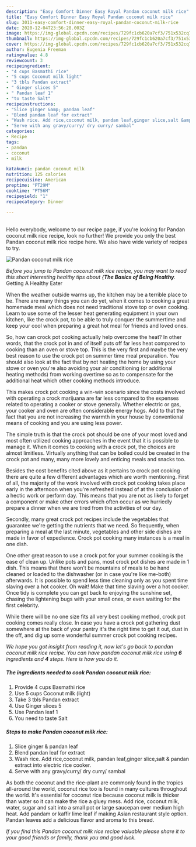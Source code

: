 ```yaml
---
description: "Easy Comfort Dinner Easy Royal Pandan coconut milk rice"
title: "Easy Comfort Dinner Easy Royal Pandan coconut milk rice"
slug: 3011-easy-comfort-dinner-easy-royal-pandan-coconut-milk-rice
date: 2020-12-04T23:56:28.003Z
image: https://img-global.cpcdn.com/recipes/729fc1cb620a7cf3/751x532cq70/pandan-coconut-milk-rice-recipe-main-photo.jpg
thumbnail: https://img-global.cpcdn.com/recipes/729fc1cb620a7cf3/751x532cq70/pandan-coconut-milk-rice-recipe-main-photo.jpg
cover: https://img-global.cpcdn.com/recipes/729fc1cb620a7cf3/751x532cq70/pandan-coconut-milk-rice-recipe-main-photo.jpg
author: Eugenia Freeman
ratingvalue: 4.8
reviewcount: 3
recipeingredient:
- "4 cups Basmathi rice"
- "5 cups Coconut milk light"
- "3 tbls Pandan extract"
- " Ginger slices 5"
- " Pandan leaf 1"
- "to taste Salt"
recipeinstructions:
- "Slice ginger &amp; pandan leaf"
- "Blend pandan leaf for extract"
- "Wash rice. Add rice,coconut milk, pandan leaf,ginger slice,salt &amp; pandan extract into electric rice cooker."
- "Serve with any gravy/curry/ dry curry/ sambal"
categories:
- Recipe
tags:
- pandan
- coconut
- milk

katakunci: pandan coconut milk 
nutrition: 125 calories
recipecuisine: American
preptime: "PT29M"
cooktime: "PT56M"
recipeyield: "1"
recipecategory: Dinner

---
```

<br>
Hello everybody, welcome to our recipe page, if you're looking for Pandan coconut milk rice recipe, look no further! We provide you only the best Pandan coconut milk rice recipe here. We also have wide variety of recipes to try.
<br>


![Pandan coconut milk rice](https://img-global.cpcdn.com/recipes/729fc1cb620a7cf3/751x532cq70/pandan-coconut-milk-rice-recipe-main-photo.jpg)

<i>Before you jump to Pandan coconut milk rice recipe, you may want to read this short interesting healthy tips about {<strong>The Basics of Being Healthy</strong>.</i>
Getting A Healthy Eater


When the weather outside warms up, the kitchen may be a terrible place to be. There are many things you can do yet, when it comes to cooking a great homemade meal which does not need traditional stove top or oven cooking. Learn to use some of the lesser heat generating equipment in your own kitchen, like the crock pot, to be able to truly conquer the summertime and keep your cool when preparing a great hot meal for friends and loved ones.

So, how can crock pot cooking actually help overcome the heat? In other words, that the crock pot in and of itself puts off far less heat compared to cooking than an oven or stove top. This is the very first and maybe the very best reason to use the crock pot on summer time meal preparation. You should also look at the fact that by not heating the home by using your stove or oven you're also avoiding your air conditioning (or additional heating methods) from working overtime so as to compensate for the additional heat which other cooking methods introduce.

This makes crock pot cooking a win-win scenario since the costs involved with operating a crock marijuana are far less compared to the expenses related to operating a cooker or stove generally. Whether electric or gas, your cooker and oven are often considerable energy hogs. Add to that the fact that you are not increasing the warmth in your house by conventional means of cooking and you are using less power.

 The simple truth is that the crock pot should be one of your most loved and most often utilized cooking approaches in the event that it is possible to manage it. When it comes to cooking with a crock pot, the choices are almost limitless.  Virtually anything that can be boiled could be created in the crock pot and many, many more lovely and enticing meals and snacks too.



Besides the cost benefits cited above as it pertains to crock pot cooking there are quite a few different advantages which are worth mentioning. First of all, the majority of the work involved with crock pot cooking takes place early in the afternoon when you're refreshed instead of at the conclusion of a hectic work or perform day. This means that you are not as likely to forget a component or make other errors which often occur as we hurriedly prepare a dinner when we are tired from the activities of our day.

Secondly, many great crock pot recipes include the vegetables that guarantee we're getting the nutrients that we need. So frequently, when preparing a meal at the last minute, vegetables and other side dishes are made in favor of expedience. Crock pot cooking many instances is a meal in one dish.

One other great reason to use a crock pot for your summer cooking is the ease of clean up.  Unlike pots and pans, most crock pot dishes are made in 1 dish. This means that there won't be mountains of meals to be hand cleaned or loaded to the dishwasher (or in case you're like me-both) afterwards. It is possible to spend less time cleaning only as you spent time slaving over a hot cooker. Oh wait! Make that time slaving over a hot cooker. Once tidy is complete you can get back to enjoying the sunshine set, chasing the lightening bugs with your small ones, or even waiting for the first celebrity.

While there will be no one size fits all very best cooking method, crock pot cooking comes really close. In case you have a crock pot gathering dust somewhere at the back of your pantry it's the right time to get it out, dust in the off, and dig up some wonderful summer crock pot cooking recipes.


<i>We hope you got insight from reading it, now let's go back to pandan coconut milk rice recipe. You can have pandan coconut milk rice using <strong>6</strong> ingredients and <strong>4</strong> steps. Here is how you do it.
</i>

##### The ingredients needed to cook Pandan coconut milk rice:

1. Provide 4 cups Basmathi rice
1. Use 5 cups Coconut milk (light)
1. Take 3 tbls Pandan extract
1. Use  Ginger slices 5
1. Use  Pandan leaf 1
1. You need to taste Salt


##### Steps to make Pandan coconut milk rice:

1. Slice ginger &amp; pandan leaf
1. Blend pandan leaf for extract
1. Wash rice. Add rice,coconut milk, pandan leaf,ginger slice,salt &amp; pandan extract into electric rice cooker.
1. Serve with any gravy/curry/ dry curry/ sambal


As both the coconut and the rice-plant are commonly found in the tropics all-around the world, coconut rice too is found in many cultures throughout the world. It&#39;s essential for coconut rice because coconut milk is thicker than water so it can make the rice a gluey mess. Add rice, coconut milk, water, sugar and salt into a small pot or large saucepan over medium high heat. Add pandam or kaffir lime leaf if making Asian restaurant style option. Pandan leaves add a delicious flavor and aroma to this bread. 

<i>If you find this Pandan coconut milk rice recipe valuable please share it to your good friends or family, thank you and good luck.</i>
